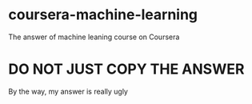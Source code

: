 # coursera-machine-learning
The answer of machine leaning course on Coursera
# DO NOT JUST COPY THE ANSWER
By the way, my answer is really ugly
